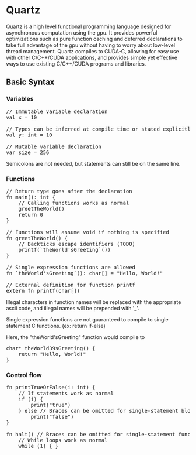 # Quartz

Quartz is a high level functional programming language designed
for asynchronous computation using the gpu. It provides powerful
optimizations such as pure function caching and deferred
declarations to take full advantage of the gpu without having
to worry about low-level thread management. Quartz compiles to 
CUDA-C, allowing for easy use with other C/C++/CUDA 
applications, and provides simple yet effective ways to use
existing C/C++/CUDA programs and libraries.

## Basic Syntax

### Variables

<pre>
// Immutable variable declaration
val x = 10

// Types can be inferred at compile time or stated explicitly 
val y: int = 10

// Mutable variable declaration
var size = 256
</pre>

Semicolons are not needed, but statements can still be on the
same line.

### Functions

<pre>
// Return type goes after the declaration
fn main(): int {
    // Calling functions works as normal
    greetTheWorld()
    return 0
}

// Functions will assume void if nothing is specified
fn greetTheWorld() {
    // Backticks escape identifiers (TODO)
    printf(`theWorld'sGreeting`())
}

// Single expression functions are allowed
fn `theWorld'sGreeting`(): char[] = "Hello, World!"

// External definition for function printf
extern_fn printf(char[])
</pre>

Illegal characters in function names will be replaced with
the appropriate ascii code, and illegal names will be prepended
with '_'.

Single expression functions are not guaranteed to compile to
single statement C functions. (ex: return if-else)

Here, the "theWorld'sGreeting" function would compile to

<pre>
char* theWorld39sGreeting() { 
    return "Hello, World!" 
}
</pre>

### Control flow 

<pre>
fn printTrueOrFalse(i: int) {
    // If statements work as normal
    if (i) {
        print("true")
    } else // Braces can be omitted for single-statement blocks
        print("false")
}

fn halt() // Braces can be omitted for single-statement functions, too
    // While loops work as normal
    while (1) { }
</pre>
